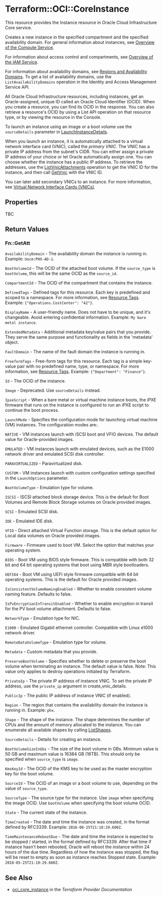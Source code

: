 # Terraform::OCI::CoreInstance

This resource provides the Instance resource in Oracle Cloud Infrastructure Core service.

Creates a new instance in the specified compartment and the specified availability domain.
For general information about instances, see
[Overview of the Compute Service](https://docs.cloud.oracle.com/iaas/Content/Compute/Concepts/computeoverview.htm).

For information about access control and compartments, see
[Overview of the IAM Service](https://docs.cloud.oracle.com/iaas/Content/Identity/Concepts/overview.htm).

For information about availability domains, see
[Regions and Availability Domains](https://docs.cloud.oracle.com/iaas/Content/General/Concepts/regions.htm).
To get a list of availability domains, use the `ListAvailabilityDomains` operation
in the Identity and Access Management Service API.

All Oracle Cloud Infrastructure resources, including instances, get an Oracle-assigned,
unique ID called an Oracle Cloud Identifier (OCID).
When you create a resource, you can find its OCID in the response. You can
also retrieve a resource's OCID by using a List API operation
on that resource type, or by viewing the resource in the Console.

To launch an instance using an image or a boot volume use the `sourceDetails` parameter in [LaunchInstanceDetails](https://docs.cloud.oracle.com/iaas/api/#/en/iaas/20160918/LaunchInstanceDetails).

When you launch an instance, it is automatically attached to a virtual
network interface card (VNIC), called the *primary VNIC*. The VNIC
has a private IP address from the subnet's CIDR. You can either assign a
private IP address of your choice or let Oracle automatically assign one.
You can choose whether the instance has a public IP address. To retrieve the
addresses, use the [ListVnicAttachments](https://docs.cloud.oracle.com/iaas/api/#/en/iaas/20160918/VnicAttachment/ListVnicAttachments)
operation to get the VNIC ID for the instance, and then call
[GetVnic](https://docs.cloud.oracle.com/iaas/api/#/en/iaas/20160918/Vnic/GetVnic) with the VNIC ID.

You can later add secondary VNICs to an instance. For more information, see
[Virtual Network Interface Cards (VNICs)](https://docs.cloud.oracle.com/iaas/Content/Network/Tasks/managingVNICs.htm).

## Properties

TBC

## Return Values

### Fn::GetAtt

`AvailabilityDomain` - The availability domain the instance is running in.  Example: `Uocm:PHX-AD-1`.

`BootVolumeId` - The OCID of the attached boot volume. If the `source_type` is `bootVolume`, this will be the same OCID as the `source_id`.

`CompartmentId` - The OCID of the compartment that contains the instance.

`DefinedTags` - Defined tags for this resource. Each key is predefined and scoped to a namespace. For more information, see [Resource Tags](https://docs.cloud.oracle.com/iaas/Content/General/Concepts/resourcetags.htm).  Example: `{"Operations.CostCenter": "42"}`.

`DisplayName` - A user-friendly name. Does not have to be unique, and it's changeable. Avoid entering confidential information.  Example: `My bare metal instance`.

`ExtendedMetadata` - Additional metadata key/value pairs that you provide. They serve the same purpose and functionality as fields in the 'metadata' object.

`FaultDomain` - The name of the fault domain the instance is running in.

`FreeformTags` - Free-form tags for this resource. Each tag is a simple key-value pair with no predefined name, type, or namespace. For more information, see [Resource Tags](https://docs.cloud.oracle.com/iaas/Content/General/Concepts/resourcetags.htm).  Example: `{"Department": "Finance"}`.

`Id` - The OCID of the instance.

`Image` - Deprecated. Use `sourceDetails` instead.

`IpxeScript` - When a bare metal or virtual machine instance boots, the iPXE firmware that runs on the instance is configured to run an iPXE script to continue the boot process.

`LaunchMode` - Specifies the configuration mode for launching virtual machine (VM) instances. The configuration modes are:.

`NATIVE` - VM instances launch with iSCSI boot and VFIO devices. The default value for Oracle-provided images.

`EMULATED` - VM instances launch with emulated devices, such as the E1000 network driver and emulated SCSI disk controller.

`PARAVIRTUALIZED` - Paravirtualized disk.

`CUSTOM` - VM instances launch with custom configuration settings specified in the `LaunchOptions` parameter.

`BootVolumeType` - Emulation type for volume.

`ISCSI` - ISCSI attached block storage device. This is the default for Boot Volumes and Remote Block Storage volumes on Oracle provided images.

`SCSI` - Emulated SCSI disk.

`IDE` - Emulated IDE disk.

`VFIO` - Direct attached Virtual Function storage.  This is the default option for Local data volumes on Oracle provided images.

`Firmware` - Firmware used to boot VM.  Select the option that matches your operating system.

`BIOS` - Boot VM using BIOS style firmware.  This is compatible with both 32 bit and 64 bit operating systems that boot using MBR style bootloaders.

`UEFI64` - Boot VM using UEFI style firmware compatible with 64 bit operating systems.  This is the default for Oracle provided images.

`IsConsistentVolumeNamingEnabled` - Whether to enable consistent volume naming feature. Defaults to false.

`IsPvEncryptionInTransitEnabled` - Whether to enable encryption in transit for the PV boot volume attachment. Defaults to false.

`NetworkType` - Emulation type for NIC.

`E1000` - Emulated Gigabit ethernet controller.  Compatible with Linux e1000 network driver.

`RemoteDataVolumeType` - Emulation type for volume.

`Metadata` - Custom metadata that you provide.

`PreserveBootVolume` - Specifies whether to delete or preserve the boot volume when terminating an instance. The default value is false. Note: This value only applies to destroy operations initiated by Terraform.

`PrivateIp` - The private IP address of instance VNIC. To set the private IP address, use the `private_ip` argument in create_vnic_details.

`PublicIp` - The public IP address of instance VNIC (if enabled).

`Region` - The region that contains the availability domain the instance is running in.  Example: `phx`.

`Shape` - The shape of the instance. The shape determines the number of CPUs and the amount of memory allocated to the instance. You can enumerate all available shapes by calling [ListShapes](https://docs.cloud.oracle.com/iaas/api/#/en/iaas/20160918/Shape/ListShapes).

`SourceDetails` - Details for creating an instance.

`BootVolumeSizeInGbs` - The size of the boot volume in GBs. Minimum value is 50 GB and maximum value is 16384 GB (16TB). This should only be specified when `source_type` is `image`.

`KmsKeyId` - The OCID of the KMS key to be used as the master encryption key for the boot volume.

`SourceId` - The OCID of an image or a boot volume to use, depending on the value of `source_type`.

`SourceType` - The source type for the instance. Use `image` when specifying the image OCID. Use `bootVolume` when specifying the boot volume OCID.

`State` - The current state of the instance.

`TimeCreated` - The date and time the instance was created, in the format defined by RFC3339.  Example: `2016-08-25T21:10:29.600Z`.

`TimeMaintenanceRebootDue` - The date and time the instance is expected to be stopped / started,  in the format defined by RFC3339. After that time if instance hasn't been rebooted, Oracle will reboot the instance within 24 hours of the due time. Regardless of how the instance was stopped, the flag will be reset to empty as soon as instance reaches Stopped state. Example: `2018-05-25T21:10:29.600Z`.

## See Also

* [oci_core_instance](https://www.terraform.io/docs/providers/oci/r/core_instance.html) in the _Terraform Provider Documentation_